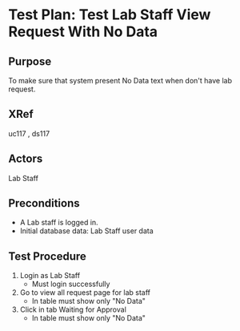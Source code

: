 Test Plan: Test Lab Staff View Request With No Data
===========================================

## Purpose

To make sure that system present No Data text when don't have lab request.


## XRef

uc117 , ds117


## Actors

Lab Staff


## Preconditions

* A Lab staff is logged in.
* Initial database data: Lab Staff user data


## Test Procedure

1. Login as Lab Staff
    * Must login successfully
2. Go to view all request page for lab staff
	* In table must show only "No Data"
3. Click in tab Waiting for Approval
	* In table must show only "No Data"

